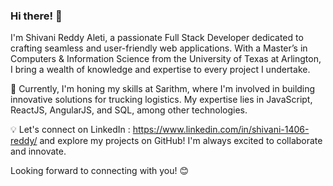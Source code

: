 ### Hi there! 👋

I'm Shivani Reddy Aleti, a passionate Full Stack Developer dedicated to crafting seamless and user-friendly web applications. With a Master’s in Computers & Information Science from the University of Texas at Arlington, I bring a wealth of knowledge and expertise to every project I undertake.

🚀 Currently, I'm honing my skills at Sarithm, where I'm involved in building innovative solutions for trucking logistics. My expertise lies in JavaScript, ReactJS, AngularJS, and SQL, among other technologies.

💡 Let's connect on LinkedIn : https://www.linkedin.com/in/shivani-1406-reddy/ and explore my projects on GitHub! I'm always excited to collaborate and innovate.

Looking forward to connecting with you! 😊


<!--
**shivani0614/shivani0614** is a ✨ _special_ ✨ repository because its `README.md` (this file) appears on your GitHub profile.

Here are some ideas to get you started:

- 🔭 I’m currently working on ...
- 🌱 I’m currently learning ...
- 👯 I’m looking to collaborate on ...
- 🤔 I’m looking for help with ...
- 💬 Ask me about ...
- 📫 How to reach me: ...
- 😄 Pronouns: ...
- ⚡ Fun fact: ...
-->
